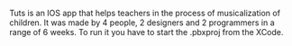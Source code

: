 Tuts is an IOS app that helps teachers in the process of musicalization of children. It was made by 4 people, 2 designers and 2 programmers in a range of 6 weeks. To run it you have to start the .pbxproj from the XCode.
